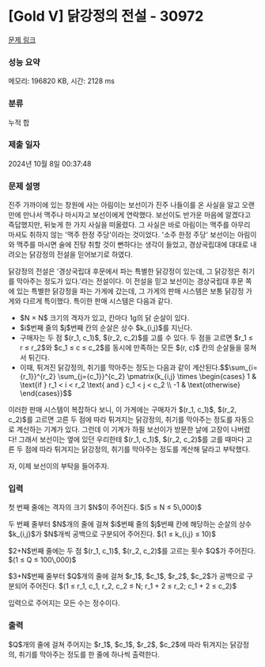 # [Gold V] 닭강정의 전설 - 30972 

[문제 링크](https://www.acmicpc.net/problem/30972) 

### 성능 요약

메모리: 196820 KB, 시간: 2128 ms

### 분류

누적 합

### 제출 일자

2024년 10월 8일 00:37:48

### 문제 설명

<p>진주 가까이에 있는 창원에 사는 아림이는 보선이가 진주 나들이를 온 사실을 알고 오랜만에 만나서 맥주나 마시자고 보선이에게 연락했다. 보선이도 반가운 마음에 알겠다고 즉답했지만, 뒤늦게 한 가지 사실을 떠올렸다. 그 사실은 바로 아림이는 맥주를 아무리 마셔도 취하지 않는 '맥주 한정 주당'이라는 것이었다. '소주 한정 주당' 보선이는 아림이와 맥주를 마시면 술에 진탕 취할 것이 뻔하다는 생각이 들었고, 경상국립대에 대대로 내려오는 닭강정의 전설을 믿어보기로 하였다.</p>

<p>닭강정의 전설은 '경상국립대 후문에서 파는 특별한 닭강정이 있는데, 그 닭강정은 취기를 막아주는 정도가 있다.'라는 전설이다. 이 전설을 믿고 보선이는 경상국립대 후문 쪽에 있는 특별한 닭강정을 파는 가게에 갔는데, 그 가게의 판매 시스템은 보통 닭강정 가게와 다르게 특이했다. 특이한 판매 시스템은 다음과 같다.</p>

<ul>
	<li>$N × N$ 크기의 격자가 있고, 칸마다 1g의 닭 순살이 있다.</li>
	<li>$i$번째 줄의 $j$번째 칸의 순살은 상수 $k_{i,j}$를 지닌다.</li>
	<li>구매자는 두 점 $(r_1, c_1)$, $(r_2, c_2)$를 고를 수 있다. 두 점을 고르면 $r_1 ≤ r ≤ r_2$와 $c_1 ≤ c ≤ c_2$를 동시에 만족하는 모든 $(r, c)$ 칸의 순살들을 뭉쳐서 튀긴다.</li>
	<li>이때, 튀겨진 닭강정의, 취기를 막아주는 정도는 다음과 같이 계산된다.$$\sum_{i={r_1}}^{r_2} \sum_{j={c_1}}^{c_2} \pmatrix{k_{i,j} \times \begin{cases} 1 & \text{if } r_1 < i < r_2 \text{ and } c_1 < j < c_2 \\ -1 & \text{otherwise} \end{cases}}$$</li>
</ul>

<p>이러한 판매 시스템이 복잡하다 보니, 이 가게에는 구매자가 $(r_1, c_1)$, $(r_2, c_2)$를 고르면 고른 두 점에 따라 튀겨지는 닭강정의, 취기를 막아주는 정도를 자동으로 계산하는 기계가 있다. 그런데 이 기계가 하필 보선이가 방문한 날에 고장이 나버렸다! 그래서 보선이는 옆에 있던 우리한테 $(r_1, c_1)$, $(r_2, c_2)$를 고를 때마다 고른 두 점에 따라 튀겨지는 닭강정의, 취기를 막아주는 정도를 계산해 달라고 부탁했다.</p>

<p>자, 이제 보선이의 부탁을 들어주자.</p>

### 입력 

 <p>첫 번째 줄에는 격자의 크기 $N$이 주어진다. $(5 ≤ N ≤ 5\,000)$</p>

<p>두 번째 줄부터 $N$개의 줄에 걸쳐 $i$번째 줄의 $j$번째 칸에 해당하는 순살의 상수 $k_{i,j}$가 $N$개씩 공백으로 구분되어 주어진다. $(1 ≤ k_{i,j} ≤ 10)$</p>

<p>$2+N$번째 줄에는 두 점 $(r_1, c_1)$, $(r_2, c_2)$를 고르는 횟수 $Q$가 주어진다. $(1 ≤ Q ≤ 100\,000)$</p>

<p>$3+N$번째 줄부터 $Q$개의 줄에 걸쳐 $r_1$, $c_1$, $r_2$, $c_2$가 공백으로 구분되어 주어진다. $(1 ≤ r_1, c_1, r_2, c_2 ≤ N; r_1 + 2 ≤ r_2; c_1 + 2 ≤ c_2)$</p>

<p>입력으로 주어지는 모든 수는 정수이다.</p>

### 출력 

 <p>$Q$개의 줄에 걸쳐 주어지는 $r_1$, $c_1$, $r_2$, $c_2$에 따라 튀겨지는 닭강정의, 취기를 막아주는 정도를 한 줄에 하나씩 출력한다.</p>

